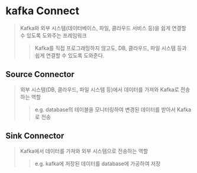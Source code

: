 # kafka Connect

> Kafka와 외부 시스템(데이터베이스, 파일, 클라우드 서비스 등)을 쉽게 연결할 수 있도록 도와주는 프레임워크
>
> > Kafka를 직접 프로그래밍하지 않고도, DB, 클라우드, 파일 시스템 등과 쉽게 연결할 수 있도록 도와준다.

## Source Connector

> 외부 시스템(DB, 클라우드, 파일 시스템 등)에서 데이터를 가져와 Kafka로 전송하는 역할
>
> > e.g. database의 테이블을 모니터링하여 변경된 데이터를 받아서 Kafka로 전송

## Sink Connector

> Kafka에서 데이터를 가져와 외부 시스템으로 전송하는 역할
>
> > e.g. kafka에 저장된 데이터를 database에 가공하여 저장
